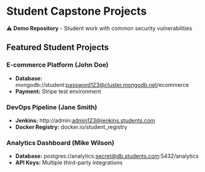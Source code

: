 # Student Capstone Projects

⚠️ **Demo Repository** - Student work with common security vulnerabilities

## Featured Student Projects

### E-commerce Platform (John Doe)
- **Database:** mongodb://student:password123@cluster.mongodb.net/ecommerce
- **Payment:** Stripe test environment

### DevOps Pipeline (Jane Smith)  
- **Jenkins:** http://admin:admin123@jenkins.students.com
- **Docker Registry:** docker.io/student_registry

### Analytics Dashboard (Mike Wilson)
- **Database:** postgres://analytics:secret@db.students.com:5432/analytics
- **API Keys:** Multiple third-party integrations
